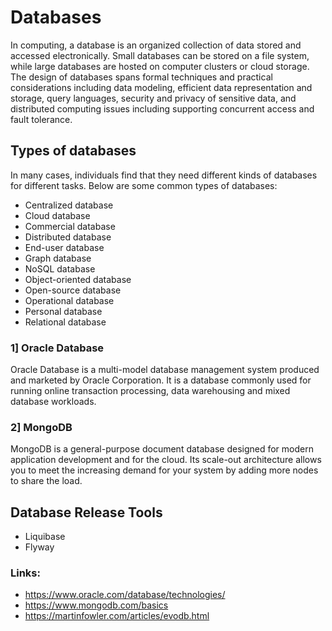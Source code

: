 # Databases
In computing, a database is an organized collection of data stored and accessed electronically. Small databases can be stored on a file system, while large databases are hosted on computer clusters or cloud storage. The design of databases spans formal techniques and practical considerations including data modeling, efficient data representation and storage, query languages, security and privacy of sensitive data, and distributed computing issues including supporting concurrent access and fault tolerance.



## Types of databases
In many cases, individuals find that they need different kinds of databases for different tasks. Below are some common types of databases:
- Centralized database
- Cloud database
- Commercial database
- Distributed database
- End-user database
- Graph database
- NoSQL database
- Object-oriented database
- Open-source database
- Operational database
- Personal database
- Relational database


### 1] Oracle Database
Oracle Database is a multi-model database management system produced and marketed by Oracle Corporation. It is a database commonly used for running online transaction processing, data warehousing and mixed database workloads.


### 2] MongoDB
MongoDB is a general-purpose document database designed for modern application development and for the cloud. Its scale-out architecture allows you to meet the increasing demand for your system by adding more nodes to share the load.



## Database Release Tools 
- Liquibase
- Flyway


### Links:
- https://www.oracle.com/database/technologies/
- https://www.mongodb.com/basics
- https://martinfowler.com/articles/evodb.html
